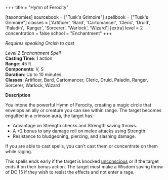 +++
title = "Hymn of Ferocity"

[taxonomies]
sourcebook = ["Tusk's Grimoire"]
spellbook = ["Tusk's Grimoire"]
classes = ['Artificer', 'Bard', 'Cartomancer', 'Cleric', 'Druid', 'Paladin', 'Ranger', 'Sorcerer', 'Warlock', 'Wizard']
[extra]
level = 2
concentration = false
school = "Enchantment"
+++

_Requires speaking Orcish to cast_

*Level 2 Enchantment Spell*  
**Casting Time**: 1 action  
**Range**: 45 ft  
**Components**: V, S  
**Duration**: Up to 10 minutes  
**Classes**: Artificer, Bard, Cartomancer, Cleric, Druid, Paladin, Ranger, Sorcerer, Warlock, Wizard  

**Description**

You intone the powerful Hymn of Ferocity, creating a magic circle that envelops an ally or creature you can see within range. The target becomes engulfed in a crimson aura,
the target has:

- Advantage on Strength checks and Strength saving throws.
- A +2 bonus to any damage roll on melee attacks using Strength
- Resistance to bludgeoning, piercing, and slashing damage.

If you are able to cast spells, you can't cast them or concentrate on them while raging.

This spells ends early if the target is knocked [unconscious](https://2014.5e.tools/conditionsdiseases.html#unconscious_phb) or if the target ends it on their bonus action. The target must make a Wisdom saving throw of DC 15 if they wish to resist the effects and not enter a rage.
